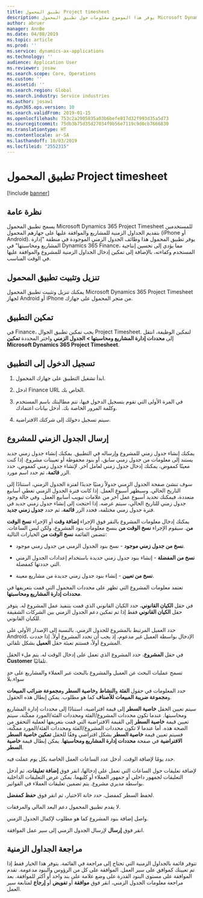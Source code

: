 ```yaml
---
title: تطبيق المحمول Project timesheet
description: يوفر هذا الموضوع معلومات حول تطبيق المحمول Microsoft Dynamics 365 Project Timesheet. يسمح تطبيق المحمول Project Timesheet للمستخدمين بتقديم الجداول الزمنية للمشاريع والموافقة عليها على جهازهم المحمول.
author: abruer
manager: AnnBe
ms.date: 04/08/2019
ms.topic: article
ms.prod: ''
ms.service: dynamics-ax-applications
ms.technology: ''
audience: Application User
ms.reviewer: josaw
ms.search.scope: Core, Operations
ms.custom: ''
ms.assetid: ''
ms.search.region: Global
ms.search.industry: Service industries
ms.author: josaw1
ms.dyn365.ops.version: 10
ms.search.validFrom: 2019-01-15
ms.openlocfilehash: 753c2a2905835a03b6befe817d32f993d35a5d73
ms.sourcegitcommit: 75db3b75d35d27034f9b56e7119c9d0cb7666830
ms.translationtype: HT
ms.contentlocale: ar-SA
ms.lasthandoff: 10/03/2019
ms.locfileid: "2552315"
---
```

# <a name="project-timesheet-mobile-application"></a>تطبيق المحمول Project timesheet

[!include [banner](../includes/banner.md)]

## <a name="overview"></a>نظرة عامة

يسمح تطبيق المحمول Microsoft Dynamics 365 Project Timesheet للمستخدمين بتقديم الجداول الزمنية للمشاريع والموافقة عليها على جهازهم المحمول (iPhone أو Android). يوفر تطبيق المحمول هذا وظائف الجدول الزمني الموجودة في منطقة "إدارة المشاريع ومحاسبتها‬" في Dynamics 365 Finance، مما يؤدي إلى تحسين إنتاجية المستخدم وكفاءته، بالإضافة إلى تمكين إدخال الجداول الزمنية للمشروع‬‬ والموافقة عليها في الوقت المناسب.

## <a name="download-and-install-the-mobile-app"></a>تنزيل وتثبيت تطبيق المحمول

يمكنك تنزيل وتثبيت تطبيق المحمول Microsoft Dynamics 365 Project Timesheet لجهاز Android أو iPhone من متجر المحمول على جهازك.

## <a name="enable-the-app"></a>تمكين التطبيق 

في Finance، يجب تمكين تطبيق الجوال Project Timesheet. لتمكين الوظيفة، انتقل إلى **محددات إدارة المشاريع ومحاسبتها‬ \> الجدول الزمني** واختر المحددة **تمكين Microsoft Dynamics 365 Project Timesheet**.

## <a name="sign-in-to-the-app"></a>تسجيل الدخول إلى التطبيق

1.  ابدأ تشغيل التطبيق على جهازك المحمول.

2.  ادخل Finance URL الخاص بك.

3.  في المرة الأولى التي تقوم بتسجيل الدخول فيها، تتم مطالبتك باسم المستخدم وكلمة المرور الخاصة بك. أدخل بيانات اعتمادك.

4.  سيتم تسجيل دخولك إلى شركتك الافتراضية.

## <a name="submit-a-project-timesheet"></a>إرسال الجدول الزمني للمشروع

يمكنك إنشاء جدول زمني للمشروع وإرساله في التطبيق. يمكنك إنشاء جدول زمني جديد يستند إلى معلومات من جدول زمني سابق، أو بنود محفوظة أو تعيينات مشروع. إذا كنت معينًا كمفوض، يمكنك إدخال جدول زمني لعامل آخر. لإنشاء جدول زمني كمفوض، حدد الزر **قائمة**، ثم حدد اسم مورد.

سوف تنشئ صفحة الجدول الزمني جدولاً زمنيًا جديدًا لفترة الجدول الزمني، استنادًا إلى التاريخ الحالي. وسيظهر أسبوع العمل. إذا كانت فترة الجدول الزمني تغطي أسابيع متعددة، فيمكنك تحديد أسبوع عمل آخر من علامات تبويب أسابيع العمل.
وفي حالة وجود جدول زمني للتاريخ الحالي، سيتم عرضه. إذا احتجت إلى إنشاء جدول زمني جديد في فترة جدول زمني مختلفة، فحدد الزر **قائمة**، ثم حدد **جدول زمني جديد**.

يمكنك إدخال معلومات المشروع بالنقر فوق الإجراء **إضافة وقت** أو الإجراء **نسخ الوقت من**. سيقوم الإجراء **نسخ الوقت من** بنسخ معلومات بنود المشروع، ولكن ليس الساعات. تتضمن القائمة **نسخ الوقت من** الخيارات التالية:

- **نسخ من جدول زمني موجود‬** - نسخ بنود الجدول الزمني من جدول زمني موجود.

- **نسخ من المفضلة‬** - إنشاء بنود جدول زمني جديدة باستخدام إعدادات الجدول الزمني التي حددتها كمفضلة.

- **نسخ من تعيين** - إنشاء بنود جدول زمني جديدة من مشاريع معينة.

تعتمد معلومات المشروع التي تظهر على محددات المحمول التي قمت بتعريفها في **محددات إدارة المشاريع ومحاسبتها‬**.

في حقل **الكيان القانوني**، حدد الكيان القانوني الذي قمت بتنفيذ عمل المشروع له. يتوفر حقل **الكيان القانوني** فقط إذا تم تمكين دعم الجدول الزمني بين الشركات الشقيقة للكيان القانوني.

حدد العميل المرتبط بالمشروع للجدول الزمني. بالنسبة إلى الإصدار الأولى على Android، الإدخال بواسطة العميل غير مدعوم، إذ يجب أن تحدد المشروع أولاً. إذا حددت المشروع أولاً، فستتم تعبئة حقل **العميل** بشكل تلقائي.

في حقل **المشروع**،  حدد المشروع الذي تعمل على إدخال الوقت له. يتم ملء الحقل **Customer** تلقائيًا.

تسمح عمليات البحث عن العميل والمشروع بالبحث عبر العملاء والمشاريع على حدٍ سواء.بلا

حدد المعلومات في حقول **الفئة** و**النشاط** و**خاصية السطر‬** و**مجموعة ضرائب المبيعات‬** و**مجموعة ضريبة المبيعات للأصناف** كما هو مطلوب. يمكن إبطال هذه الحقول.

سيتم تعيين الحقل **خاصية السطر‬** إلى قيمة افتراضية، استنادًا إلى محددات إدارة المشاريع ومحاسبتها‬. عندما تكون محددات المشروع/الفئة ومحددات الفئة/المورد ممكّنة، سيتم تعيين قيمة **خاصية السطر** إلى القيمة الافتراضية التي قمت بتعريفها لعملية التحقق من الصحة هذه. أما عندما لا تكون محددات المشروع/الفئة ومحددات الفئة/المورد ممكّنة، فسيتم تعيين قيمة **خاصية السطر** بشكل افتراضي وفقًا للحقل **تمكين خاصية السطر الافتراضية** في صفحة **محددات إدارة المشاريع ومحاسبتها**. يمكن إبطال قيمة **خاصية السطر**.

حدد يومًا لإضافة الوقت. أدخل عدد الساعات العمل الخاصة بكل يوم عملت فيه.

لإضافة تعليقات حول الساعات التي تعمل على إدخالها، انقر فوق **إضافة تعليقات**، ثم أدخل التعليقات لجمهور داخلي أو جمهور العملاء أو كليهما.
يمكن عرض التعليقات الداخلية بواسطة مديري مشروع. يتم تضمين تعليقات العملاء في الفواتير.

لحفظ السطر كمفضل، حدد خانة الاختيار، ثم انقر فوق **حفظ كمفضل**.

لا يقدم تطبيق المحمول دعم البعد المالي والمرفقات.

واصل إضافة بنود المشروع كما هو مطلوب لإكمال الجدول الزمني.

انقر فوق **إرسال** لإرسال الجدول الزمني إلى سير عمل الموافقة.

## <a name="review-timesheets"></a>مراجعة الجداول الزمنية

تتوفر قائمة بالجداول الزمنية التي تحتاج إلى مراجعة في القائمة. يتوفر هذا الخيار فقط إذا تم تعيينك كموافق على سير العمل. الموافقة على كل من الرؤوس والبنود مدعومة. تقدم الموافقة على مستوى البنود القدرة على وضع علامة على بند واحد أو أكثر للموافقة. بعد مراجعة معلومات الجدول الزمني، انقر فوق **موافقة** أو **تفويض** أو **إرجاع** لمتابعة سير العمل.
